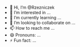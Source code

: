 - 👋 Hi, I’m @Rzezniczek
- 👀 I’m interested in ...
- 🌱 I’m currently learning ...
- 💞️ I’m looking to collaborate on ...
- 📫 How to reach me ...
- 😄 Pronouns: ...
- ⚡ Fun fact: ...

<!---
Rzezniczek/Rzezniczek is a ✨ special ✨ repository because its `README.md` (this file) appears on your GitHub profile.
You can click the Preview link to take a look at your changes.
--->
